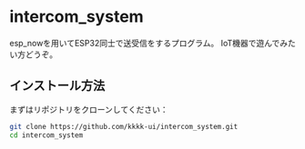 # intercom_system
esp_nowを用いてESP32同士で送受信をするプログラム。
IoT機器で遊んでみたい方どうぞ。

## インストール方法

まずはリポジトリをクローンしてください：

```bash
git clone https://github.com/kkkk-ui/intercom_system.git
cd intercom_system

